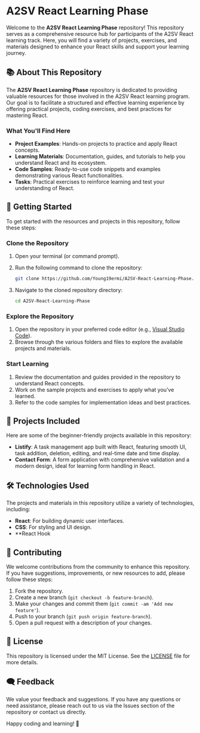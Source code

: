 # A2SV React Learning Phase

Welcome to the **A2SV React Learning Phase** repository! This repository serves as a comprehensive resource hub for participants of the A2SV React learning track. Here, you will find a variety of projects, exercises, and materials designed to enhance your React skills and support your learning journey.

## 📚 About This Repository

The **A2SV React Learning Phase** repository is dedicated to providing valuable resources for those involved in the A2SV React learning program. Our goal is to facilitate a structured and effective learning experience by offering practical projects, coding exercises, and best practices for mastering React.

### What You'll Find Here

- **Project Examples**: Hands-on projects to practice and apply React concepts.
- **Learning Materials**: Documentation, guides, and tutorials to help you understand React and its ecosystem.
- **Code Samples**: Ready-to-use code snippets and examples demonstrating various React functionalities.
- **Tasks**: Practical exercises to reinforce learning and test your understanding of React.

## 🚀 Getting Started

To get started with the resources and projects in this repository, follow these steps:

### Clone the Repository

1. Open your terminal (or command prompt).
2. Run the following command to clone the repository:

   ```bash
   git clone https://github.com/Young19ermi/A2SV-React-Learning-Phase.git
   ```

3. Navigate to the cloned repository directory:

   ```bash
   cd A2SV-React-Learning-Phase
   ```

### Explore the Repository

1. Open the repository in your preferred code editor (e.g., [Visual Studio Code](https://code.visualstudio.com/)).
2. Browse through the various folders and files to explore the available projects and materials.

### Start Learning

1. Review the documentation and guides provided in the repository to understand React concepts.
2. Work on the sample projects and exercises to apply what you’ve learned.
3. Refer to the code samples for implementation ideas and best practices.

## 🌟 Projects Included

Here are some of the beginner-friendly projects available in this repository:

- **Listify**: A task management app built with React, featuring smooth UI, task addition, deletion, editing, and real-time date and time display.
- **Contact Form**: A form application with comprehensive validation and a modern design, ideal for learning form handling in React.

## 🛠️ Technologies Used

The projects and materials in this repository utilize a variety of technologies, including:

- **React**: For building dynamic user interfaces.
- **CSS**: For styling and UI design.
- **React Hook

## 🤝 Contributing

We welcome contributions from the community to enhance this repository. If you have suggestions, improvements, or new resources to add, please follow these steps:

1. Fork the repository.
2. Create a new branch (`git checkout -b feature-branch`).
3. Make your changes and commit them (`git commit -am 'Add new feature'`).
4. Push to your branch (`git push origin feature-branch`).
5. Open a pull request with a description of your changes.

## 📄 License

This repository is licensed under the MIT License. See the [LICENSE](LICENSE) file for more details.

## 🗨️ Feedback

We value your feedback and suggestions. If you have any questions or need assistance, please reach out to us via the Issues section of the repository or contact us directly.


Happy coding and learning! 🚀

